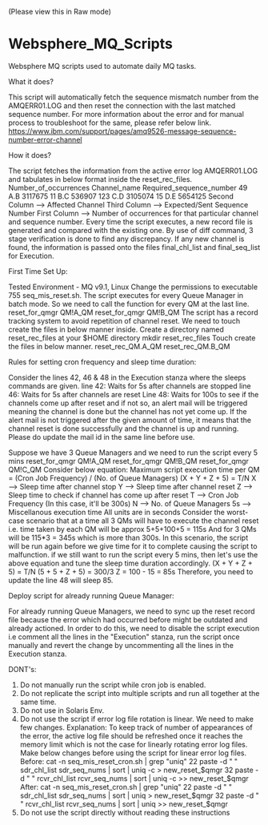 (Please view this in Raw mode)
# Websphere_MQ_Scripts
Websphere MQ scripts used to automate daily MQ tasks.

What it does?

This script will automatically fetch the sequence mismatch number from the AMQERR01.LOG and then 
reset the connection with the last matched sequence number. For more information about the error 
and for manual process to troubleshoot for the same, please refer below link.
https://www.ibm.com/support/pages/amq9526-message-sequence-number-error-channel

How it does?

The script fetches the information from the active error log AMQERR01.LOG and tabulates in below format 
inside the reset_rec_files.
Number_of_occurrences Channel_name Required_sequence_number
49  A.B 3117675
11  B.C 536907
123 C.D 3105074
15  D.E 5654125
Second Column --> Affected Channel
Third Column --> Expected/Sent Sequence Number
First Column --> Number of occurrences for that particular channel and sequence number.
Every time the script executes, a new record file is generated and compared with the existing one. By 
use of diff command, 3 stage verification is done to find any discrepancy. If any new channel is found, 
the information is passed onto the files final_chl_list and final_seq_list for Execution.


First Time Set Up:

Tested Environment - MQ v9.1, Linux
Change the permissions to executable 755 seq_mis_reset.sh.
The script executes for every Queue Manager in batch mode. So we need to call the function for every 
QM at the last line.
reset_for_qmgr QM\!A_QM
reset_for_qmgr QM\!B_QM
The script has a record tracking system to avoid repetition of channel reset. We need to touch create 
the files in below manner inside.
Create a directory named reset_rec_files at your $HOME directory
mkdir reset_rec_files
Touch create the files in below manner.
reset_rec_QM.A_QM
reset_rec_QM.B_QM

Rules for setting cron frequency and sleep time duration:

Consider the lines 42, 46 & 48 in the Execution stanza where the sleeps commands are given.
line 42: Waits for 5s after channels are stopped
line 46: Waits for 5s after channels are reset
Line 48: Waits for 100s to see if the channels come up after reset and if not so, an alert mail will be 
triggered meaning the channel is done but the channel has not yet come up. If the alert mail is not 
triggered after the given amount of time, it means that the channel reset is done successfully and the 
channel is up and running. Please do update the mail id in the same line before use.


Suppose we have 3 Queue Managers and we need to run the script every 5 mins
reset_for_qmgr QM\!A_QM
reset_for_qmgr QM\!B_QM
reset_for_qmgr QM\!C_QM
Consider below equation:
Maximum script execution time per QM = (Cron Job Frequency) / (No. of Queue Managers)
(X + Y + Z + 5) = T/N
X --> Sleep time after channel stop 
Y --> Sleep time after channel reset
Z --> Sleep time to check if channel has come up after reset
T --> Cron Job Frequency (In this case, it'll be 300s)
N --> No. of Queue Managers
5s --> Miscellanous execution time 
All units are in seconds
Consider the worst-case scenario that at a time all 3 QMs will have to execute the channel reset i.e. 
time taken by each QM will be approx 5+5+100+5 = 115s
And for 3 QMs will be 115*3 = 345s which is more than 300s.
In this scenario, the script will be run again before we give time for it to complete causing the script to 
malfunction.
if we still want to run the script every 5 mins, then let's use the above equation and tune the sleep time
duration accordingly.
(X + Y + Z + 5) = T/N
(5 + 5 + Z + 5) = 300/3
Z = 100 - 15 = 85s
Therefore, you need to update the line 48 will sleep 85.



Deploy script for already running Queue Manager:

For already running Queue Managers, we need to sync up the reset record file because the error which 
had occurred before might be outdated and already actioned. In order to do this, we need to disable the 
script execution i.e comment all the lines in the "Execution" stanza, run the script once manually and 
revert the change by uncommenting all the lines in the Execution stanza.


DONT's:

1. Do not manually run the script while cron job is enabled.
2. Do not replicate the script into multiple scripts and run all together at the same time.
3. Do not use in Solaris Env.
4. Do not use the script if error log file rotation is linear. We need to make few changes.
  Explanation: To keep track of number of appearances of the error, the active log file should be refreshed 
  once it reaches the memory limit which is not the case for linearly
  rotating error log files. Make below changes before using the script for linear error log files.
  Before: 
  cat -n seq_mis_reset_cron.sh | grep "uniq"
  22 paste -d " " sdr_chl_list sdr_seq_nums | sort | uniq -c > new_reset_$qmgr
  32 paste -d " " rcvr_chl_list rcvr_seq_nums | sort | uniq -c >> new_reset_$qmgr
  After:
  cat -n seq_mis_reset_cron.sh | grep "uniq"
  22 paste -d " " sdr_chl_list sdr_seq_nums | sort | uniq > new_reset_$qmgr
  32 paste -d " " rcvr_chl_list rcvr_seq_nums | sort | uniq >> new_reset_$qmgr
5. Do not use the script directly without reading these instructions
